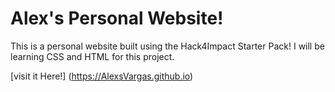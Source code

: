 # Alex's Personal Website!
This is a personal website built using the Hack4Impact Starter Pack!
I will be learning CSS and HTML for this project. 

[visit it Here!] (https://AlexsVargas.github.io)

